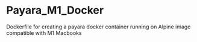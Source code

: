 # Payara_M1_Docker

Dockerfile for creating a payara docker container running on Alpine image compatible with M1 Macbooks

